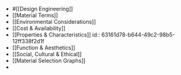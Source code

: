 - #[[Design Engineering]]
- [[Material Terms]]
- [[Environmental Considerations]]
- [[Cost & Availability]]
- [[Properties & Characteristics]]
  id:: 63161d78-b644-49c2-98b5-12ff338f2d1f
- [[Function & Aesthetics]]
- [[Social, Cultural & Ethical]]
- [[Material Selection Graphs]]
-